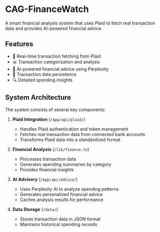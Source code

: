 # CAG-FinanceWatch

A smart financial analysis system that uses Plaid to fetch real transaction data and provides AI-powered financial advice.

## Features

- 🔄 Real-time transaction fetching from Plaid
- 📊 Transaction categorization and analysis
- 🤖 AI-powered financial advice using Perplexity
- 💾 Transaction data persistence
- 🔍 Detailed spending insights

## System Architecture

The system consists of several key components:

1. **Plaid Integration** (`/app/api/plaid/`)
   - Handles Plaid authentication and token management
   - Fetches real transaction data from connected bank accounts
   - Transforms Plaid data into a standardized format

2. **Financial Analysis** (`/lib/finance.ts`)
   - Processes transaction data
   - Generates spending summaries by category
   - Provides financial insights

3. **AI Advisory** (`/app/api/advice/`)
   - Uses Perplexity AI to analyze spending patterns
   - Generates personalized financial advice
   - Caches analysis results for performance

4. **Data Storage** (`/data/`)
   - Stores transaction data in JSON format
   - Maintains historical spending records